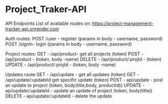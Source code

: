 # Project_Traker-API

API Endpoints
List of available routes on: https://project-management-tracker-api.onrender.com

Auth routes:
POST /user - register (params in body - username, password)
POST /signin- login  (params in body - username, password)

Project routes:
GET -  /api/product- get all projects (token)
POST - /api/product - (token, body -name)
DELETE - /api/product/:projId - (token)
UPDATE - /api/product/:projId - (token, body -name)

Updates route
GET - /api/update - get all updates (token)
GET - /api/update/:updateId get specific update (token)
POST - api/update - post an update to project (token, body(title,body, productId))
UPDATE - api/update/:updateId - update an update of project (token, body(title))
DELETE - api/update/:updateId - delete the update
